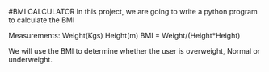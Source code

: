 #BMI CALCULATOR
In this project, we are going to write a python program to calculate the BMI

Measurements:
Weight(Kgs)
Height(m)
BMI = Weight/(Height*Height)

We will use the BMI to determine whether the user is overweight, Normal or underweight.